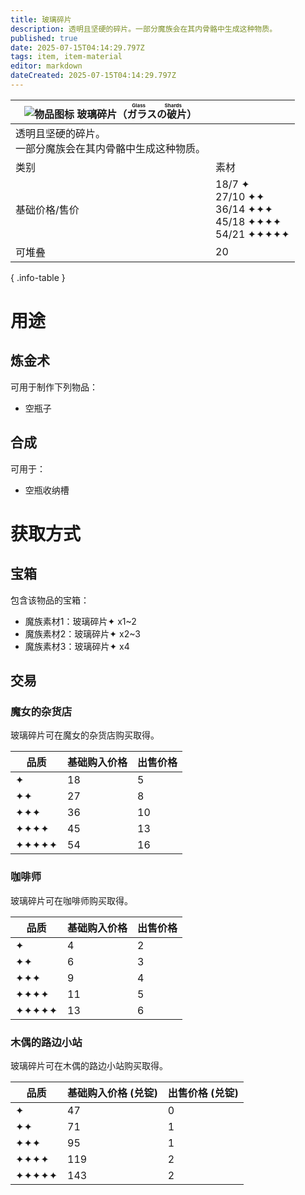 ```yaml
---
title: 玻璃碎片
description: 透明且坚硬的碎片。一部分魔族会在其内骨骼中生成这种物质。
published: true
date: 2025-07-15T04:14:29.797Z
tags: item, item-material
editor: markdown
dateCreated: 2025-07-15T04:14:29.797Z
---
```


| <div markdown>![物品图标](/assets/global/items/common_monster_material.png) <span>玻璃碎片（<ruby lang="ja">ガラスの破片<rt>Glass Shards</rt></ruby>）</span></div>||
| - | - |
| 透明且坚硬的碎片。<br>一部分魔族会在其内骨骼中生成这种物质。 ||
| 类别 | 素材 |
| 基础价格/售价 | 18/7 ✦<br>27/10 ✦✦<br>36/14 ✦✦✦<br>45/18 ✦✦✦✦<br>54/21 ✦✦✦✦✦ |
| 可堆叠 | 20 |
{ .info-table }

# 用途
## 炼金术
可用于制作下列物品：
- 空瓶子

## 合成
可用于：
- 空瓶收纳槽

# 获取方式
## 宝箱
包含该物品的宝箱：
- 魔族素材1：玻璃碎片✦ x1~2
- 魔族素材2：玻璃碎片✦ x2~3
- 魔族素材3：玻璃碎片✦ x4
## 交易
### 魔女的杂货店
玻璃碎片可在魔女的杂货店购买取得。

| 品质 | 基础购入价格 | 出售价格 |
| - | - | - |
| ✦ | 18 | 5 |
| ✦✦ | 27 | 8 |
| ✦✦✦ | 36 | 10 |
| ✦✦✦✦ | 45 | 13 |
| ✦✦✦✦✦ | 54 | 16 |

### 咖啡师
玻璃碎片可在咖啡师购买取得。

| 品质 | 基础购入价格 | 出售价格 |
| - | - | - |
| ✦ | 4 | 2 |
| ✦✦ | 6 | 3 |
| ✦✦✦ | 9 | 4 |
| ✦✦✦✦ | 11 | 5 |
| ✦✦✦✦✦ | 13 | 6 |

### 木偶的路边小站
玻璃碎片可在木偶的路边小站购买取得。

| 品质 | 基础购入价格 (兑锭)  | 出售价格 (兑锭)  |
| - | - | - |
| ✦ | 47 | 0 |
| ✦✦ | 71 | 1 |
| ✦✦✦ | 95 | 1 |
| ✦✦✦✦ | 119 | 2 |
| ✦✦✦✦✦ | 143 | 2 |